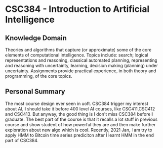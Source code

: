 # CSC384 - Introduction to Artificial Intelligence

## Knowledge Domain
Theories and algorithms that capture (or approximate) some of the core elements of computational intelligence. Topics include: search; logical representations and reasoning, classical automated planning, representing and reasoning with uncertainty, learning, decision making (planning) under uncertainty. Assignments provide practical experience, in both theory and programming, of the core topics.

## Personal Summary
The most course design ever seen in uoft. CSC384 trigger my interest about AI, I should take it before 400 level AI courses, like CSC411,CSC412 and CSC413. But anyway, the good thing is I don't miss CSC384 before I graduate. The best part of the course is that it recalls a lot stuff in previous course and show student of how powerful they are and then make further exploration about new algo which is cool. Recently, 2021 Jan, I am try to apply HMM to Bitcoin time series prediciton after I learnt HMM in the end part of CSC384.